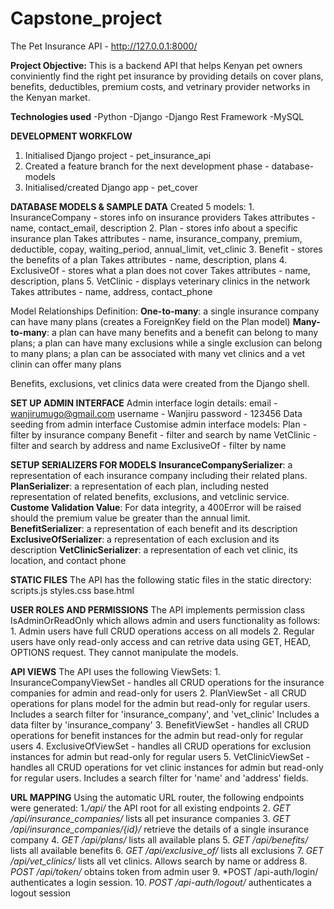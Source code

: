 # Capstone_project
The Pet Insurance API - http://127.0.0.1:8000/

**Project Objective:**
This is a backend API that helps Kenyan pet owners conviniently find the right pet insurance by providing details on cover plans, benefits, deductibles, premium costs, and vetrinary provider networks in the Kenyan market. 

**Technologies used**
-Python
-Django
-Django Rest Framework
-MySQL

**DEVELOPMENT WORKFLOW**
1. Initialised Django project - pet_insurance_api
2. Created a feature branch for the next development phase - database-models
3. Initialised/created Django app - pet_cover

**DATABASE MODELS & SAMPLE DATA**
Created 5 models:
    1. InsuranceCompany - stores info on insurance providers
        Takes attributes - name, contact_email, description
    2. Plan - stores info about a specific insurance plan
        Takes attributes - name, insurance_company, premium, deductible, copay, waiting_period, annual_limit, vet_clinic
    3. Benefit - stores the benefits of a plan
        Takes attributes - name, description, plans
    4. ExclusiveOf - stores what a plan does not cover 
        Takes attributes - name, description, plans
    5. VetClinic - displays veterinary clinics in the network
        Takes attributes - name, address, contact_phone

Model Relationships Definition:
    **One-to-many**: a single insurance company can have many plans (creates a ForeignKey field on the Plan model)
    **Many-to-many**: a plan can have many benefits and a benefit can belong to many plans; 
        a plan can have many exclusions while a single exclusion can belong to many plans; 
        a plan can be associated with many vet clinics and a vet clinin can offer many plans
    
Benefits, exclusions, vet clinics data were created from the Django shell.

**SET UP ADMIN INTERFACE**
Admin interface login details:
    email - wanjirumugo@gmail.com
    username - Wanjiru
    password - 123456
Data seeding from admin interface
Customise admin interface models:
    Plan - filter by insurance company
    Benefit - filter and search by name
    VetClinic - filter and search by address and name
    ExclusiveOf - filter by name

**SETUP SERIALIZERS FOR MODELS**
**InsuranceCompanySerializer**: a representation of each insurance company including their related plans.
**PlanSerializer**: a representation of each plan, including nested representation of related benefits, exclusions, and vetclinic service. 
    **Custome Validation Value**:
        For data integrity, a 400Error will be raised should the premium value be greater than the annual limit. 
**BenefitSerializer**: a representation of each benefit and its description
**ExclusiveOfSerializer**: a representation of each exclusion and its description
**VetClinicSerializer**: a representation of each vet clinic, its location, and contact phone

**STATIC FILES**
The API has the following static files in the static directory:
    scripts.js
    styles.css
    base.html

**USER ROLES AND PERMISSIONS**
The API implements permission class IsAdminOrReadOnly which allows admin and users functionality as follows:
        1. Admin users have full CRUD operations access on all models
        2. Regular users have only read-only access and can retrive data using GET, HEAD, OPTIONS request. They cannot manipulate the models. 

**API VIEWS**
The API uses the following ViewSets:
        1. InsuranceCompanyViewSet - handles all CRUD operations for the insurance companies for admin and read-only for users
        2. PlanViewSet - all CRUD operations for plans model for the admin but read-only for regular users.
        Includes a search filter for 'insurance_company', and 'vet_clinic'
        Includes a data filter by 'insurance_company'
        3. BenefitViewSet - handles all CRUD operations for benefit instances for the admin but read-only for regular users
        4. ExclusiveOfViewSet - handles all CRUD operations for exclusion instances for admin but read-only for regular users
        5. VetClinicViewSet - handles all CRUD operations for vet clinic instances for admin but read-only for regular users. Includes a search filter for 'name' and 'address' fields.

**URL MAPPING**
Using the automatic URL router, the following endpoints were generated:
    1.*/api/* the API root for all existing endpoints
    2. *GET /api/insurance_companies/* lists all pet insurance companies
    3. *GET /api/insurance_companies/{id}/* retrieve the details of a single insurance company
    4. *GET /api/plans/* lists all available plans
    5. *GET /api/benefits/* lists all available benefits 
    6. *GET /api/exclusive_of/* lists all exclusions
    7. *GET /api/vet_clinics/* lists all vet clinics. Allows search by name or address
    8. *POST /api/token/* obtains token from admin user
    9. *POST /api-auth/login/ authenticates a login session. 
    10. *POST /api-auth/logout/* authenticates a logout session

    
